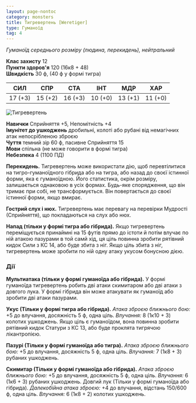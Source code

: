 ```yaml
---
layout: page-nontoc
category: monsters
title: Тигревертень [Weretiger]
type: Гуманоїд
tag: 4
---
```


_Гуманоїд середнього розміру (людина, перекидень), нейтральний_

**Клас захисту** 12    
**Пункти здоров'я** 120 (16к8 + 48)    
**Швидкість** 30 ф, (40 ф у формі тигра)

| СИЛ     | СПР     | СТА     | ІНТ     | МДР     | ХАР     |
| ------- | ------- | ------- | ------- | ------- | ------- |
| 17 (+3) | 15 (+2) | 16 (+3) | 10 (+0) | 13 (+1) | 11 (+0) |

![Тигревертень](https://www.dndbeyond.com/avatars/thumbnails/30832/412/1000/1000/638063837609252415.png)

**Навички** Сприйняття +5, Непомітність +4    
**Імунітет до ушкоджень** дробильні, колоті або рубані від немагічних атак непосрібленою зброєю    
**Чуття** темний зір 60 ф, пасивне Сприйняття 15    
**Мови** спільна (не може говорити в формі тигра)    
**Небезпека** 4 (1100 ПД)

**Перекидень.** Тигревертень може використати дію, щоб перевтілитися на тигро-гуманоїдного гібрида або на тигра, або назад до своєї істинної форми, яка є гуманоїдною. Його статистика, окрім розміру, залишається однаковою в усіх формах. Будь-яке спорядження, що він тримає при собі, не трансформується. Він повертається до своєї істинної форми, якщо вмирає.    

**Гострий слух і нюх.** Тигревертень має перевагу на перевірки Мудрості (Сприйняття), що покладаються на слух або нюх.    

**Напад (тільки у формі тигра або гібрида).** Якщо тигревертень переміщується принаймні на 15 футів прямо до істоти й потім влучає по ній атакою пазурами в той самй хід, ця ціль повинна зробити рятівний кидок Сили з КС 14, або буде збита з ніг. Якщо ціль збита з ніг, тигревертень може зробити по ній одну атаку укусом бонусною дією.

### Дії
**Мультиатака (тільки у формі гуманоїда або гібрида).** У формі гуманоїда тигревертень робить дві атаки скимитаром або дві атаки з довгого лука. У формі гібрида він може атакувати як гуманоїд або зробити дві атаки пазурами.    

**Укус (Тільки у формі тигра або гібрида).** _Атака зброєю ближнього бою:_ +5 до влучання, досяжність 5 ф, одна ціль. _Влучання:_ 8 (1к10 + 3) колотих ушкоджень. Якщо ціль є гуманоїдом, вона повинна зробити рятівний кидок Статури з КС 13, або буде проклята тигрячою лікантропією.    

**Пазурі (Тільки у формі гуманоїда або тигра).** _Атака зброєю ближнього бою:_ +5 до влучання, досяжність 5 ф, одна ціль. _Влучання:_ 7 (1к8 + 3) рубаних ушкоджень.    

**Скимитар (Тільки у формі гуманоїда або гібрида).** _Атака зброєю ближнього бою:_ +5 до влучання, досяжність 5 ф, одна ціль. _Влучання:_ 6 (1к6 + 3) рубаних ушкоджень. Довгий лук (Тільки у формі гуманоїда або гібрида). _Далекобійна атака зброєю:_ +4 до влучання, відстань 150/600 ф, одна ціль. _Влучання:_ 6 (1к8 + 2) колотих ушкоджень.
